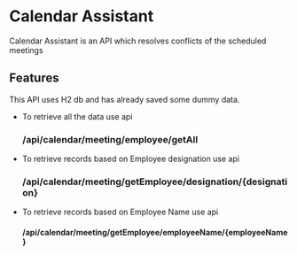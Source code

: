 # Calendar Assistant
Calendar Assistant is an API which resolves conflicts of the scheduled meetings

## Features
This API uses H2 db and has already saved some dummy data.
- To retrieve all the data use api 
  ### /api/calendar/meeting/employee/getAll

- To retrieve records based on Employee designation use api
  ### /api/calendar/meeting/getEmployee/designation/{designation}
- To retrieve records based on Employee Name use api
  #### /api/calendar/meeting/getEmployee/employeeName/{employeeName}



